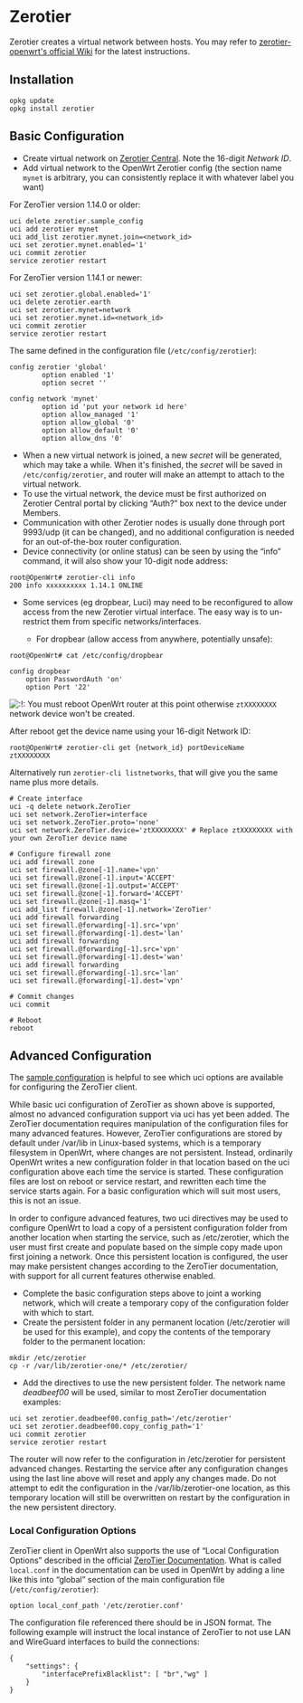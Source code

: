 # Zerotier

Zerotier creates a virtual network between hosts. You may refer to [zerotier-openwrt's official Wiki](https://github.com/mwarning/zerotier-openwrt/wiki "https://github.com/mwarning/zerotier-openwrt/wiki") for the latest instructions.

## Installation

```
opkg update
opkg install zerotier
```

## Basic Configuration

- Create virtual network on [Zerotier Central](https://my.zerotier.com "https://my.zerotier.com"). Note the 16-digit *Network ID*.
- Add virtual network to the OpenWrt Zerotier config (the section name `mynet` is arbitrary, you can consistently replace it with whatever label you want)

For ZeroTier version 1.14.0 or older:

```
uci delete zerotier.sample_config
uci add zerotier mynet
uci add_list zerotier.mynet.join=<network_id>
uci set zerotier.mynet.enabled='1'
uci commit zerotier
service zerotier restart
```

For ZeroTier version 1.14.1 or newer:

```
uci set zerotier.global.enabled='1'
uci delete zerotier.earth
uci set zerotier.mynet=network
uci set zerotier.mynet.id=<network_id>
uci commit zerotier
service zerotier restart
```

The same defined in the configuration file (`/etc/config/zerotier`):

```
config zerotier 'global'
        option enabled '1'
        option secret ''

config network 'mynet'
        option id 'put your network id here'
        option allow_managed '1'
        option allow_global '0'
        option allow_default '0'
        option allow_dns '0'
```

- When a new virtual network is joined, a new *secret* will be generated, which may take a while. When it's finished, the *secret* will be saved in `/etc/config/zerotier`, and router will make an attempt to attach to the virtual network.
- To use the virtual network, the device must be first authorized on Zerotier Central portal by clicking “Auth?” box next to the device under Members.
- Communication with other Zerotier nodes is usually done through port 9993/udp (it can be changed), and no additional configuration is needed for an out-of-the-box router configuration.
- Device connectivity (or online status) can be seen by using the “info” command, it will also show your 10-digit node address:

```
root@OpenWrt# zerotier-cli info
200 info xxxxxxxxxx 1.14.1 ONLINE
```

- Some services (eg dropbear, Luci) may need to be reconfigured to allow access from the new Zerotier virtual interface. The easy way is to un-restrict them from specific networks/interfaces.
  
  - For dropbear (allow access from anywhere, potentially unsafe):

```
root@OpenWrt# cat /etc/config/dropbear

config dropbear
	option PasswordAuth 'on'
	option Port '22'
```

![:!:](/lib/images/smileys/exclaim.svg) You must reboot OpenWrt router at this point otherwise `ztXXXXXXXX` network device won't be created.

After reboot get the device name using your 16-digit Network ID:

```
root@OpenWrt# zerotier-cli get {network_id} portDeviceName
ztXXXXXXXX
```

Alternatively run `zerotier-cli listnetworks`, that will give you the same name plus more details.

```
# Create interface
uci -q delete network.ZeroTier
uci set network.ZeroTier=interface
uci set network.ZeroTier.proto='none'
uci set network.ZeroTier.device='ztXXXXXXXX' # Replace ztXXXXXXXX with your own ZeroTier device name
 
# Configure firewall zone
uci add firewall zone
uci set firewall.@zone[-1].name='vpn'
uci set firewall.@zone[-1].input='ACCEPT'
uci set firewall.@zone[-1].output='ACCEPT'
uci set firewall.@zone[-1].forward='ACCEPT'
uci set firewall.@zone[-1].masq='1'
uci add_list firewall.@zone[-1].network='ZeroTier'
uci add firewall forwarding
uci set firewall.@forwarding[-1].src='vpn'
uci set firewall.@forwarding[-1].dest='lan'
uci add firewall forwarding
uci set firewall.@forwarding[-1].src='vpn'
uci set firewall.@forwarding[-1].dest='wan'
uci add firewall forwarding
uci set firewall.@forwarding[-1].src='lan'
uci set firewall.@forwarding[-1].dest='vpn'
 
# Commit changes
uci commit
 
# Reboot
reboot
```

## Advanced Configuration

The [sample configuration](https://github.com/openwrt/packages/blob/master/net/zerotier/files/etc/config/zerotier "https://github.com/openwrt/packages/blob/master/net/zerotier/files/etc/config/zerotier") is helpful to see which uci options are available for configuring the ZeroTier client.

While basic uci configuration of ZeroTier as shown above is supported, almost no advanced configuration support via uci has yet been added. The ZeroTier documentation requires manipulation of the configuration files for many advanced features. However, ZeroTier configurations are stored by default under /var/lib in Linux-based systems, which is a temporary filesystem in OpenWrt, where changes are not persistent. Instead, ordinarily OpenWrt writes a new configuration folder in that location based on the uci configuration above each time the service is started. These configuration files are lost on reboot or service restart, and rewritten each time the service starts again. For a basic configuration which will suit most users, this is not an issue.

In order to configure advanced features, two uci directives may be used to configure OpenWrt to load a copy of a persistent configuration folder from another location when starting the service, such as /etc/zerotier, which the user must first create and populate based on the simple copy made upon first joining a network. Once this persistent location is configured, the user may make persistent changes according to the ZeroTier documentation, with support for all current features otherwise enabled.

- Complete the basic configuration steps above to joint a working network, which will create a temporary copy of the configuration folder with which to start.
- Create the persistent folder in any permanent location (/etc/zerotier will be used for this example), and copy the contents of the temporary folder to the permanent location:

```
mkdir /etc/zerotier
cp -r /var/lib/zerotier-one/* /etc/zerotier/
```

- Add the directives to use the new persistent folder. The network name *deadbeef00* will be used, similar to most ZeroTier documentation examples:

```
uci set zerotier.deadbeef00.config_path='/etc/zerotier'
uci set zerotier.deadbeef00.copy_config_path='1'
uci commit zerotier
service zerotier restart
```

The router will now refer to the configuration in /etc/zerotier for persistent advanced changes. Restarting the service after any configuration changes using the last line above will reset and apply any changes made. Do not attempt to edit the configuration in the /var/lib/zerotier-one location, as this temporary location will still be overwritten on restart by the configuration in the new persistent directory.

### Local Configuration Options

ZeroTier client in OpenWrt also supports the use of “Local Configuration Options” described in the official [ZeroTier Documentation](https://docs.zerotier.com/config/#local-configuration-options "https://docs.zerotier.com/config/#local-configuration-options"). What is called `local.conf` in the documentation can be used in OpenWrt by adding a line like this into “global” section of the main configuration file (`/etc/config/zerotier`):

```
option local_conf_path '/etc/zerotier.conf'
```

The configuration file referenced there should be in JSON format. The following example will instruct the local instance of ZeroTier to not use LAN and WireGuard interfaces to build the connections:

```
{
	"settings": {
		"interfacePrefixBlacklist": [ "br","wg" ]
	}
}
```
